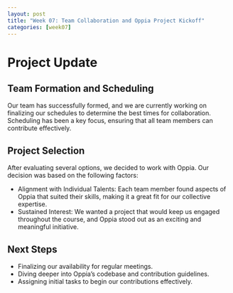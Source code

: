 ```yaml
---
layout: post
title: "Week 07: Team Collaboration and Oppia Project Kickoff"
categories: [week07]
---
```


# Project Update

## Team Formation and Scheduling
Our team has successfully formed, and we are currently working on finalizing our schedules to determine the best times for collaboration. Scheduling has been a key focus, ensuring that all team members can contribute effectively.

## Project Selection
After evaluating several options, we decided to work with Oppia. Our decision was based on the following factors:
- Alignment with Individual Talents: Each team member found aspects of Oppia that suited their skills, making it a great fit for our collective expertise.
- Sustained Interest: We wanted a project that would keep us engaged throughout the course, and Oppia stood out as an exciting and meaningful initiative.

## Next Steps
- Finalizing our availability for regular meetings.
- Diving deeper into Oppia’s codebase and contribution guidelines.
- Assigning initial tasks to begin our contributions effectively.

